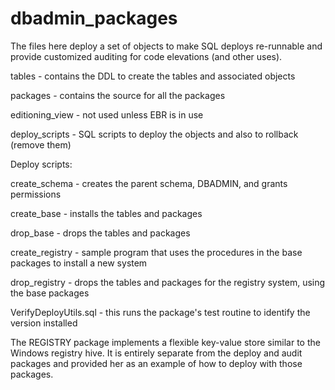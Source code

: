 # dbadmin_packages
The files here deploy a set of objects to make SQL deploys re-runnable and provide customized auditing for code elevations (and other uses).

tables - contains the DDL to create the tables and associated objects

packages - contains the source for all the packages

editioning_view - not used unless EBR is in use

deploy_scripts - SQL scripts to deploy the objects and also to rollback (remove them)


Deploy scripts:

create_schema - creates the parent schema, DBADMIN, and grants permissions

create_base - installs the tables and packages

drop_base - drops the tables and packages

create_registry - sample program that uses the procedures in the base packages to install a new system

drop_registry - drops the tables and packages for the registry system, using the base packages

VerifyDeployUtils.sql - this runs the package's test routine to identify the version installed

The REGISTRY package implements a flexible key-value store similar to the Windows registry hive. It is entirely separate from the deploy and audit packages and provided her as an example of how to deploy with those packages.
